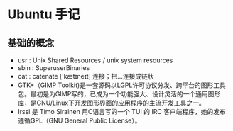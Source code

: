 # Ubuntu 手记
## 基础的概念
* usr   :   Unix Shared Resources / unix system resources
* sbin  :   SuperuserBinaries
* cat   :   catenate ['kætɪneɪt] 连接；把…连接成链状
* GTK+（GIMP Toolkit)是一套源码以LGPL许可协议分发、跨平台的图形工具包。最初是为GIMP写的，已成为一个功能强大、设计灵活的一个通用图形库，是GNU/Linux下开发图形界面的应用程序的主流开发工具之一。
* Irssi 是 Timo Sirainen 用C语言写的一个 TUI 的 IRC 客户端程序，她的发布遵循GPL（GNU General Public License）。
